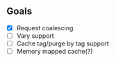 
## Goals
- [x] Request coalescing
- [ ] Vary support
- [ ] Cache tag/purge by tag support
- [ ] Memory mapped cache(?)
